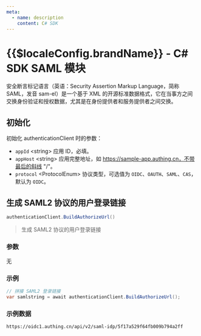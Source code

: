 ```yaml
---
meta:
  - name: description
    content: C# SDK
---
```


<LastUpdated/>

# {{$localeConfig.brandName}} - C# SDK SAML 模块

安全断言标记语言（英语：Security Assertion Markup Language，简称 SAML，发音 sam-el）是一个基于 XML 的开源标准数据格式，它在当事方之间交换身份验证和授权数据，尤其是在身份提供者和服务提供者之间交换。

## 初始化

初始化 authenticationClient 时的参数：

- `appId` \<string\> 应用 ID，必填。
- `appHost` \<string\> 应用完整地址，如 https://sample-app.authing.cn，不带最后的斜线 "/"。
- `protocol` \<ProtocolEnum\> 协议类型，可选值为 `OIDC`、`OAUTH`、`SAML`、`CAS`，默认为 `OIDC`。

## 生成 SAML2 协议的用户登录链接

```csharp
authenticationClient.BuildAuthorizeUrl()
```

> 生成 SAML2 协议的用户登录链接

### 参数

无

### 示例

```csharp
// 拼接 SAML2 登录链接
var samlstring = await authenticationClient.BuildAuthorizeUrl();
```

### 示例数据

```http
https://oidc1.authing.cn/api/v2/saml-idp/5f17a529f64fb009b794a2ff
```
